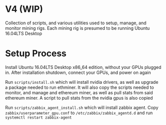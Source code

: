 # V4 (WIP)

Collection of scripts, and various utilities used to setup, manage, and monitor mining rigs.
Each mining rig is presumed to be running Ubuntu 16.04LTS Desktop

# Setup Process

Install Ubuntu 16.04LTS Desktop x86_64 edition, without your GPUs plugged in. After installation shutdown, connect your GPUs, and power on again

Run `scripts/install.sh` which will install nvidia drivers, as well as upgrade a package needed to run ethminer. It will also copy the scripts needed to monitor, and manage and ethereum miner, as well as pull stats from said ethereum miner. A script to pull stats from the nvidia gpus is also copied

Run `scripts/zabbix_agent_install.sh`  which will install zabbix agent. 
Copy `zabbix/userparameter_gpu.conf` to `/etc/zabbix/zabbix_agentd.d` and run `systemctl restart zabbix-agent`